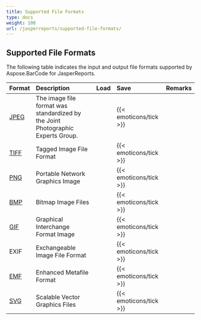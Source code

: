 ```yaml
---
title: Supported File Formats
type: docs
weight: 100
url: /jasperreports/supported-file-formats/
---
```


## **Supported File Formats**
The following table indicates the input and output file formats supported by Aspose.BarCode for JasperReports.

|**Format**|**Description**|**Load**|**Save**|**Remarks**|
| :- | :- | :- | :- | :- |
|[JPEG](https://docs.fileformat.com/Image/JPEG/)|The image file format was standardized by the Joint Photographic Experts Group.| |{{< emoticons/tick >}}| |
|[TIFF](https://docs.fileformat.com/Image/TIFF/)|Tagged Image File Format| |{{< emoticons/tick >}} | |
|[PNG](https://docs.fileformat.com/Image/PNG/)|Portable Network Graphics Image| |{{< emoticons/tick >}}| |
|[BMP](https://docs.fileformat.com/Image/BMP/)|Bitmap Image Files| |{{< emoticons/tick >}}| |
|[GIF](https://docs.fileformat.com/Image/GIF/)|Graphical Interchange Format Image| |{{< emoticons/tick >}}| |
|EXIF|Exchangeable Image File Format| |{{< emoticons/tick >}}| |
|[EMF](https://docs.fileformat.com/Image/EMF/)|Enhanced Metafile Format| |{{< emoticons/tick >}}| |
|[SVG](https://docs.fileformat.com/page-description-language/SVG/)|Scalable Vector Graphics Files| |{{< emoticons/tick >}} | |

